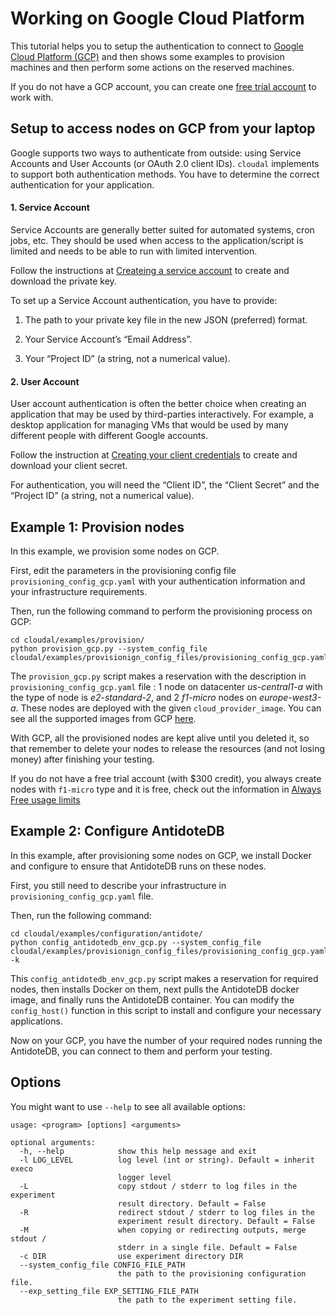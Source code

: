 # Working on Google Cloud Platform

This tutorial helps you to setup the authentication to connect to [Google Cloud Platform (GCP)](https://cloud.google.com) and then shows some examples to provision machines and then perform some actions on the reserved machines.

If you do not have a GCP account, you can create one [free trial account](https://cloud.google.com/gcp/?utm_source=google&utm_medium=cpc&utm_campaign=emea-fr-all-en-dr-bkws-all-all-trial-e-gcp-1009139&utm_content=text-ad-none-any-DEV_c-CRE_167380635539-ADGP_Hybrid+%7C+AW+SEM+%7C+BKWS+~+EXA_M:1_FR_EN_General_Cloud_google+cloud+free+trial-KWID_43700053280219975-kwd-112926782887-userloc_1006410&utm_term=KW_google%20cloud%20free%20trial-NET_g-PLAC_&ds_rl=1242853&ds_rl=1245734&ds_rl=1242853&ds_rl=1245734&gclid=EAIaIQobChMI6JjWkffb6wIVeRkGAB3ajQbQEAAYASAAEgISbvD_BwE) to work with.


## Setup to access nodes on GCP from your laptop

Google supports two ways to authenticate from outside: using Service Accounts and User Accounts (or OAuth 2.0 client IDs). `cloudal` implements to support both authentication methods. You have to determine the correct authentication for your application.

#### 1. Service Account

Service Accounts are generally better suited for automated systems, cron jobs, etc. They should be used when access to the application/script is limited and needs to be able to run with limited intervention.

Follow the instructions at [Createing a service account](https://cloud.google.com/docs/authentication/production#create_service_account) to create and download the private key.

To set up a Service Account authentication, you have to provide:

1. The path to your private key file in the new JSON (preferred) format.

2. Your Service Account’s “Email Address”.

3. Your “Project ID” (a string, not a numerical value).


#### 2. User Account

User account authentication is often the better choice when creating an application that may be used by third-parties interactively. For example, a desktop application for managing VMs that would be used by many different people with different Google accounts.

Follow the instruction at [Creating your client credentials](https://cloud.google.com/docs/authentication/end-user#creating_your_client_credentials) to create and download your client secret.

For authentication, you will need the “Client ID”, the “Client Secret” and the “Project ID” (a string, not a numerical value).


## Example 1: Provision nodes 
In this example, we provision some nodes on GCP.

First, edit the parameters in the provisioning config file `provisioning_config_gcp.yaml` with your authentication information and your infrastructure requirements.

Then, run the following command to perform the provisioning process on GCP:
```
cd cloudal/examples/provision/
python provision_gcp.py --system_config_file cloudal/examples/provisionign_config_files/provisioning_config_gcp.yaml
```

The `provision_gcp.py` script makes a reservation with the description in `provisioning_config_gcp.yaml` file : 1 node on datacenter _us-central1-a_ with the type of node is _e2-standard-2_, and 2 _f1-micro_ nodes on _europe-west3-a_. These nodes are deployed with the given `cloud_provider_image`. You can see all the supported images from GCP [here](https://cloud.google.com/compute/docs/images). 

With GCP, all the provisioned nodes are kept alive until you deleted it, so that remember to delete your nodes to release the resources (and not losing money) after finishing your testing.

If you do not have a free trial account (with $300 credit), you always create nodes with `f1-micro` type and it is free, check out the information in [Always Free usage limits](https://cloud.google.com/free/docs/gcp-free-tier#always-free-usage-limits)

## Example 2: Configure AntidoteDB

In this example, after provisioning some nodes on GCP, we install Docker and configure to ensure that AntidoteDB runs on these nodes.

First, you still need to describe your infrastructure in  `provisioning_config_gcp.yaml` file.

Then, run the following command:
```
cd cloudal/examples/configuration/antidote/
python config_antidotedb_env_gcp.py --system_config_file cloudal/examples/provisionign_config_files/provisioning_config_gcp.yaml -k
```

This `config_antidotedb_env_gcp.py` script makes a reservation for required nodes, then installs Docker on them, next pulls the AntidoteDB docker image, and finally runs the AntidoteDB container. You can modify the `config_host()` function in this script to install and configure your necessary applications.

Now on your GCP, you have the number of your required nodes running the AntidoteDB, you can connect to them and perform your testing.


## Options
You might want to use `--help` to see all available options:
```
usage: <program> [options] <arguments>

optional arguments:
  -h, --help            show this help message and exit
  -l LOG_LEVEL          log level (int or string). Default = inherit execo
                        logger level
  -L                    copy stdout / stderr to log files in the experiment
                        result directory. Default = False
  -R                    redirect stdout / stderr to log files in the
                        experiment result directory. Default = False
  -M                    when copying or redirecting outputs, merge stdout /
                        stderr in a single file. Default = False
  -c DIR                use experiment directory DIR
  --system_config_file CONFIG_FILE_PATH
                        the path to the provisioning configuration file.
  --exp_setting_file EXP_SETTING_FILE_PATH
                        the path to the experiment setting file.